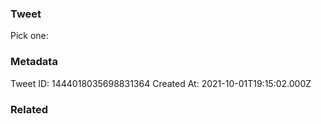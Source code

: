 ### Tweet
Pick one:

### Metadata
Tweet ID: 1444018035698831364
Created At: 2021-10-01T19:15:02.000Z

### Related


